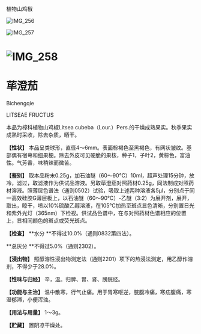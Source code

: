植物山鸡椒

![IMG_256](/medicine-image/bi-cheng-qie/1.png)

![IMG_257](/medicine-image/bi-cheng-qie/2.png)

# ![IMG_258](/medicine-image/bi-cheng-qie/3.png)

# ****荜澄茄****

Bichengqie

LITSEAE FRUCTUS

本品为樟科植物山鸡椒Litsea cubeba（Lour.）Pers.的干燥成熟果实。秋季果实成熟时采收，除去杂质，晒干。

**【性状】** 本品呈类球形，直径4～6mm。表面棕褐色至黑褐色，有网状皱纹。基部偶有宿萼和细果梗。除去外皮可见硬脆的果核，种子1，子叶2，黄棕色，富油性。气芳香，味稍辣而微苦。

**【鉴别】** 取本品粉末0.25g，加石油醚（60～90℃）10ml，超声处理15分钟，放冷，滤过，取滤液作为供试品溶液。另取荜澄茄对照药材0.25g，同法制成对照药材溶液。照薄层色谱法（通则0502）试验，吸取上述两种溶液各5μl，分别点于同一高效硅胶G薄层板上，以石油醚（60～90℃）-乙醚（3:2）为展开剂，展开，取出，晾干，喷以10\%硫酸乙醇溶液，在105℃加热至斑点显色清晰，分别置日光和紫外光灯（365nm）下检视。供试品色谱中，在与对照药材色谱相应的位置上，显相同颜色的斑点或荧光斑点。

**【检查】** **水分 **不得过10.0\%（通则0832第四法）。

**总灰分 **不得过5.0\%（通则2302）。

**【浸出物】** 照醇溶性浸出物测定法（通则2201）项下的热浸法测定，用乙醇作溶剂，不得少于28.0\%。

**【性味与归经】** 辛，温。归脾、胃、肾、膀胱经。

**【功能与主治】** 温中散寒，行气止痛。用于胃寒呕逆，脘腹冷痛，寒疝腹痛，寒湿郁滞，小便浑浊。

**【用法与用量】** 1～3g。

**【贮藏】** 置阴凉干燥处。